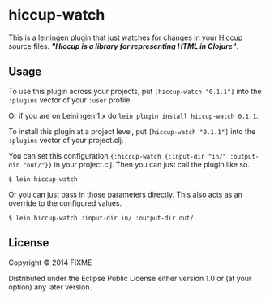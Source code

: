 # hiccup-watch

This is a leiningen plugin that just watches for changes in your [Hiccup](https://github.com/weavejester/hiccup) source files. ***"Hiccup is a library for representing HTML in Clojure"***.


## Usage


To use this plugin across your projects, put `[hiccup-watch "0.1.1"]` into the `:plugins` vector of your `:user` profile.

Or if you are on Leiningen 1.x do `lein plugin install hiccup-watch 0.1.1`.

To install this plugin at a project level, put `[hiccup-watch "0.1.1"]` into the `:plugins` vector of your project.clj.

You can set this configuration `{:hiccup-watch {:input-dir "in/" :output-dir "out/"}}` in your project.clj. Then you can just call the plugin like so.

    $ lein hiccup-watch


Or you can just pass in those parameters directly. This also acts as an override to the configured values.

    $ lein hiccup-watch :input-dir in/ :output-dir out/


## License

Copyright © 2014 FIXME

Distributed under the Eclipse Public License either version 1.0 or (at
your option) any later version.
